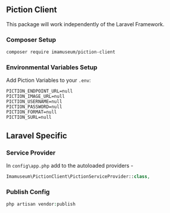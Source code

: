 ## Piction Client

This package will work independently of the Laravel Framework.

### Composer Setup
```sh
composer require imamuseum/piction-client
```

### Environmental Variables Setup
Add Piction Variables to your `.env`:
```
PICTION_ENDPOINT_URL=null
PICTION_IMAGE_URL=null
PICTION_USERNAME=null
PICTION_PASSWORD=null
PICTION_FORMAT=null
PICTION_SURL=null
```

## Laravel Specific

### Service Provider
In `config\app.php` add to the autoloaded providers -
```php
Imamuseum\PictionClient\PictionServiceProvider::class,
```
### Publish Config
```php
php artisan vendor:publish
```
